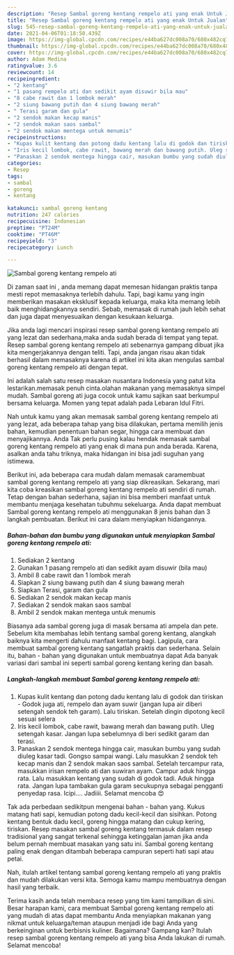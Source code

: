 ```yaml
---
description: "Resep Sambal goreng kentang rempelo ati yang enak Untuk Jualan"
title: "Resep Sambal goreng kentang rempelo ati yang enak Untuk Jualan"
slug: 545-resep-sambal-goreng-kentang-rempelo-ati-yang-enak-untuk-jualan
date: 2021-04-06T01:18:50.439Z
image: https://img-global.cpcdn.com/recipes/e44ba627dc008a70/680x482cq70/sambal-goreng-kentang-rempelo-ati-foto-resep-utama.jpg
thumbnail: https://img-global.cpcdn.com/recipes/e44ba627dc008a70/680x482cq70/sambal-goreng-kentang-rempelo-ati-foto-resep-utama.jpg
cover: https://img-global.cpcdn.com/recipes/e44ba627dc008a70/680x482cq70/sambal-goreng-kentang-rempelo-ati-foto-resep-utama.jpg
author: Adam Medina
ratingvalue: 3.6
reviewcount: 14
recipeingredient:
- "2 kentang"
- "1 pasang rempelo ati dan sedikit ayam disuwir bila mau"
- "8 cabe rawit dan 1 lombok merah"
- "2 siung bawang putih dan 4 siung bawang merah"
- " Terasi garam dan gula"
- "2 sendok makan kecap manis"
- "2 sendok makan saos sambal"
- "2 sendok makan mentega untuk menumis"
recipeinstructions:
- "Kupas kulit kentang dan potong dadu kentang lalu di godok dan tiriskan Godok juga ati, rempelo dan ayam suwir (jangan lupa air diberi setengah sendok teh garam). Lalu tiriskan. Setelah dingin dipotong kecil sesuai selera"
- "Iris kecil lombok, cabe rawit, bawang merah dan bawang putih. Uleg setengah kasar. Jangan lupa sebelumnya di beri sedikit garam dan terasi."
- "Panaskan 2 sendok mentega hingga cair, masukan bumbu yang sudah diuleg kasar tadi. Gongso sampai wangi. Lalu masukkan 2 sendok teh kecap manis dan 2 sendok makan saos sambal. Setelah tercampur rata, masukkan irisan rempelo ati dan suwiran ayam. Campur aduk hingga rata. Lalu masukkan kentang yang sudah di godok tadi. Aduk hingga rata. Jangan lupa tambakan gula garam secukupnya sebagai pengganti penyedap rasa. Icipi.... Jadiiii. Selamat mencoba 😍"
categories:
- Resep
tags:
- sambal
- goreng
- kentang

katakunci: sambal goreng kentang 
nutrition: 247 calories
recipecuisine: Indonesian
preptime: "PT24M"
cooktime: "PT46M"
recipeyield: "3"
recipecategory: Lunch

---
```



![Sambal goreng kentang rempelo ati](https://img-global.cpcdn.com/recipes/e44ba627dc008a70/680x482cq70/sambal-goreng-kentang-rempelo-ati-foto-resep-utama.jpg)

Di zaman  saat ini , anda memang dapat memesan hidangan praktis tanpa mesti repot memasaknya terlebih dahulu. Tapi, bagi kamu yang ingin memberikan masakan eksklusif kepada keluarga, maka kita memang lebih baik menghidangkannya sendiri. Sebab, memasak di rumah jauh lebih sehat dan juga dapat menyesuaikan dengan kesukaan keluarga.

Jika anda lagi mencari inspirasi resep sambal goreng kentang rempelo ati yang lezat dan sederhana,maka anda sudah berada di tempat yang tepat. Resep sambal goreng kentang rempelo ati  sebenarnya gampang dibuat jika kita mengerjakannya dengan teliti. Tapi, anda jangan risau akan tidak berhasil dalam memasaknya 
karena di artikel ini kita akan mengulas sambal goreng kentang rempelo ati dengan tepat.  

Ini adalah salah satu resep masakan nusantara Indonesia yang patut kita lestarikan.memasak penuh cinta.olahan makanan yang memasaknya simpel mudah. Sambal goreng ati juga cocok untuk kamu sajikan saat berkumpul bersama keluarga. Momen yang tepat adalah pada Lebaran Idul Fitri.

Nah untuk kamu yang akan memasak sambal goreng kentang rempelo ati yang lezat, ada beberapa tahap yang bisa dilakukan, pertama memilih jenis bahan, kemudian penentuan bahan segar, hingga cara membuat dan menyajikannya. Anda Tak perlu pusing kalau hendak memasak sambal goreng kentang rempelo ati yang enak di mana pun anda berada. Karena, asalkan anda  tahu triknya, maka hidangan ini bisa jadi suguhan yang istimewa.

Berikut ini, ada beberapa cara mudah dalam memasak caramembuat sambal goreng kentang rempelo ati yang siap dikreasikan. Sekarang, mari kita coba kreasikan sambal goreng kentang rempelo ati sendiri di rumah. Tetap dengan bahan sederhana, sajian ini bisa memberi manfaat untuk membantu menjaga kesehatan tubuhmu sekeluarga. Anda dapat membuat Sambal goreng kentang rempelo ati menggunakan 8 jenis bahan dan 3 langkah pembuatan. Berikut ini cara dalam menyiapkan hidangannya.

<!--inarticleads1-->

##### Bahan-bahan dan bumbu yang digunakan untuk menyiapkan Sambal goreng kentang rempelo ati:

1. Sediakan 2 kentang
1. Gunakan 1 pasang rempelo ati dan sedikit ayam disuwir (bila mau)
1. Ambil 8 cabe rawit dan 1 lombok merah
1. Siapkan 2 siung bawang putih dan 4 siung bawang merah
1. Siapkan  Terasi, garam dan gula
1. Sediakan 2 sendok makan kecap manis
1. Sediakan 2 sendok makan saos sambal
1. Ambil 2 sendok makan mentega untuk menumis


Biasanya ada sambal goreng juga di masak bersama ati ampela dan pete. Sebelum kita membahas lebih tentang sambal goreng kentang, alangkah baiknya kita mengerti dahulu manfaat kentang bagi. Lagipula, cara membuat sambal goreng kentang sangatlah praktis dan sederhana. Selain itu, bahan - bahan yang digunakan untuk membuatnya dapat Ada banyak variasi dari sambal ini seperti sambal goreng kentang kering dan basah. 

<!--inarticleads2-->

##### Langkah-langkah membuat Sambal goreng kentang rempelo ati:

1. Kupas kulit kentang dan potong dadu kentang lalu di godok dan tiriskan - Godok juga ati, rempelo dan ayam suwir (jangan lupa air diberi setengah sendok teh garam). Lalu tiriskan. Setelah dingin dipotong kecil sesuai selera
1. Iris kecil lombok, cabe rawit, bawang merah dan bawang putih. Uleg setengah kasar. Jangan lupa sebelumnya di beri sedikit garam dan terasi.
1. Panaskan 2 sendok mentega hingga cair, masukan bumbu yang sudah diuleg kasar tadi. Gongso sampai wangi. Lalu masukkan 2 sendok teh kecap manis dan 2 sendok makan saos sambal. Setelah tercampur rata, masukkan irisan rempelo ati dan suwiran ayam. Campur aduk hingga rata. Lalu masukkan kentang yang sudah di godok tadi. Aduk hingga rata. Jangan lupa tambakan gula garam secukupnya sebagai pengganti penyedap rasa. Icipi.... Jadiiii. Selamat mencoba 😍


Tak ada perbedaan sedikitpun mengenai bahan - bahan yang. Kukus matang hati sapi, kemudian potong dadu kecil-kecil dan sisihkan. Potong kentang bentuk dadu kecil, goreng hingga matang dan cukup kering, tiriskan. Resep masakan sambal goreng kentang termasuk dalam resep tradisional yang sangat terkenal sehingga ketinggalan jaman jika anda belum pernah membuat masakan yang satu ini. Sambal goreng kentang paling enak dengan ditambah beberapa campuran seperti hati sapi atau petai. 

Nah, itulah artikel tentang  sambal goreng kentang rempelo ati  yang praktis dan mudah dilakukan versi kita. Semoga kamu mampu membuatnya dengan hasil yang terbaik. 

Terima kasih anda telah membaca resep yang tim kami tampilkan di sini. Besar harapan kami, cara membuat  Sambal goreng kentang rempelo ati yang mudah di atas dapat membantu Anda menyiapkan makanan yang nikmat untuk keluarga/teman ataupun menjadi ide bagi Anda yang berkeinginan untuk berbisnis kuliner. Bagaimana? Gampang kan? Itulah resep sambal goreng kentang rempelo ati yang bisa Anda lakukan di rumah. Selamat mencoba!

